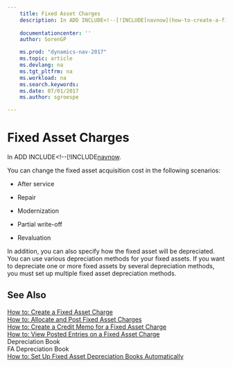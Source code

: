 ```yaml
---
    title: Fixed Asset Charges 
    description: In ADD INCLUDE<!--[!INCLUDE[navnow](how-to-create-a-fixed-asset-charge.md).
    
    documentationcenter: ''
    author: SorenGP

    ms.prod: "dynamics-nav-2017"
    ms.topic: article
    ms.devlang: na
    ms.tgt_pltfrm: na
    ms.workload: na
    ms.search.keywords:
    ms.date: 07/01/2017
    ms.author: sgroespe

---
```

# Fixed Asset Charges
In ADD INCLUDE<!--[!INCLUDE[navnow](how-to-create-a-fixed-asset-charge.md).  
  
 You can change the fixed asset acquisition cost in the following scenarios:  
  
-   After service  
  
-   Repair  
  
-   Modernization  
  
-   Partial write-off  
  
-   Revaluation  
  
 In addition, you can also specify how the fixed asset will be depreciated. You can use various depreciation methods for your fixed assets. If you want to depreciate one or more fixed assets by several depreciation methods, you must set up multiple fixed asset depreciation methods.  
  
## See Also  
 [How to: Create a Fixed Asset Charge](how-to-create-a-fixed-asset-charge.md)   
 [How to: Allocate and Post Fixed Asset Charges](how-to-allocate-and-post-fixed-asset-charges.md)   
 [How to: Create a Credit Memo for a Fixed Asset Charge](how-to-create-a-credit-memo-for-a-fixed-asset-charge.md)   
 [How to: View Posted Entries on a Fixed Asset Charge](how-to-view-posted-entries-on-a-fixed-asset-charge.md)   
 Depreciation Book   
 FA Depreciation Book   
 [How to: Set Up Fixed Asset Depreciation Books Automatically](how-to-set-up-fixed-asset-depreciation-books-automatically.md)